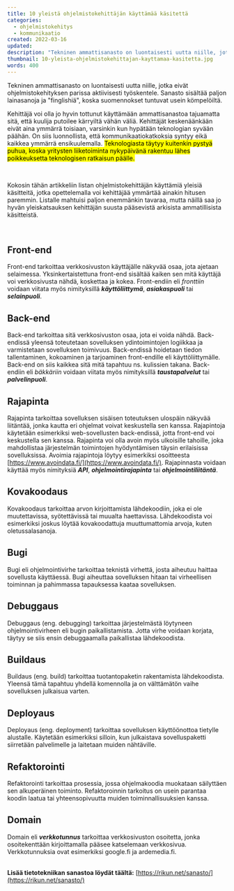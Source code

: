 ```yaml
---
title: 10 yleistä ohjelmistokehittäjän käyttämää käsitettä
categories:
  - ohjelmistokehitys
  - kommunikaatio
created: 2022-03-16
updated:
description: "Tekninen ammattisanasto on luontaisesti uutta niille, jotka eivät ohjelmistokehityksen parissa aktiivisesti työskentele. Nämä 10 käsitettä ovat tarkoitettu erityisesti niille yrityksen työntekijöille, jotka ovat tekemisissä ohjelmistokehittäjien kanssa."
thumbnail: 10-yleista-ohjelmistokehittajan-kayttamaa-kasitetta.jpg
words: 400
---
```


Tekninen ammattisanasto on luontaisesti uutta niille, jotka eivät ohjelmistokehityksen parissa aktiivisesti työskentele. Sanasto sisältää paljon lainasanoja ja "finglishiä", koska suomennokset tuntuvat usein kömpelöiltä.
<br/>

Kehittäjä voi olla jo hyvin tottunut käyttämään ammattisanastoa tajuamatta sitä, että kuulija putoilee kärryiltä vähän väliä. Kehittäjät keskenäänkään eivät aina ymmärrä toisiaan, varsinkin kun hypätään teknologian syvään päähän. On siis luonnollista, että kommunikaatiokatkoksia syntyy eikä kaikkea ymmärrä ensikuulemalla. <mark>Teknologiasta täytyy kuitenkin pystyä puhua, koska yritysten liiketoiminta nykypäivänä rakentuu lähes poikkeuksetta teknologisen ratkaisun päälle.</mark>

<br/>

Kokosin tähän artikkeliin listan ohjelmistokehittäjän käyttämiä yleisiä käsitteitä, jotka opettelemalla voi kehittäjää ymmärtää ainakin hitusen paremmin. Listalle mahtuisi paljon enemmänkin tavaraa, mutta näillä saa jo hyvän yleiskatsauksen kehittäjän suusta pääsevistä arkisista ammatillisista käsitteistä.

<br/>

## Front-end
Front-end tarkoittaa verkkosivuston käyttäjälle näkyvää osaa, jota ajetaan selaimessa. Yksinkertaistettuna front-end sisältää kaiken sen mitä käyttäjä voi verkkosivusta nähdä, koskettaa ja kokea. Front-endiin eli *fronttiin* voidaan viitata myös nimityksillä ***käyttöliittymä***, ***asiakaspuoli*** tai ***selainpuoli***.
<br/>

## Back-end
Back-end tarkoittaa sitä verkkosivuston osaa, jota ei voida nähdä. Back-endissä yleensä toteutetaan sovelluksen ydintoimintojen logiikkaa ja varmistetaan sovelluksen toimivuus. Back-endissä hoidetaan tiedon tallentaminen, kokoaminen ja tarjoaminen front-endille eli käyttöliittymälle. Back-end on siis kaikkea sitä mitä tapahtuu ns. kulissien takana. Back-endiin eli *bäkkäriin* voidaan viitata myös nimityksillä ***taustapalvelut*** tai ***palvelinpuoli***.
<br/>

## Rajapinta
Rajapinta tarkoittaa sovelluksen sisäisen toteutuksen ulospäin näkyvää liitäntää, jonka kautta eri ohjelmat voivat keskustella sen kanssa. Rajapintoja käytetään esimerkiksi web-sovellusten back-endissä, jotta front-end voi keskustella sen kanssa. Rajapinta voi olla avoin myös ulkoisille tahoille, joka mahdollistaa järjestelmän toimintojen hyödyntämisen täysin erilaisissa sovelluksissa. Avoimia rajapintoja löytyy esimerkiksi osoitteesta [https://www.avoindata.fi/](https://www.avoindata.fi/). Rajapinnasta voidaan käyttää myös nimityksiä ***API***, ***ohjelmointirajapinta*** tai ***ohjelmointiliitäntä***.
<br/>

## Kovakoodaus
Kovakoodaus tarkoittaa arvon kirjoittamista lähdekoodiin, joka ei ole muutettavissa, syötettävissä tai muualta haettavissa. Lähdekoodista voi esimerkiksi joskus löytää kovakoodattuja muuttumattomia arvoja, kuten oletussalasanoja.
<br/>

## Bugi
Bugi eli ohjelmointivirhe tarkoittaa teknistä virhettä, josta aiheutuu haittaa sovellusta käyttäessä. Bugi aiheuttaa sovelluksen hitaan tai virheellisen toiminnan ja pahimmassa tapauksessa kaataa sovelluksen.
<br/>

## Debuggaus
Debuggaus (eng. debugging) tarkoittaa järjestelmästä löytyneen ohjelmointivirheen eli bugin paikallistamista. Jotta virhe voidaan korjata, täytyy se siis ensin debuggaamalla paikallistaa lähdekoodista.
<br/>

## Buildaus
Buildaus (eng. build) tarkoittaa tuotantopaketin rakentamista lähdekoodista. Yleensä tämä tapahtuu yhdellä komennolla ja on välttämätön vaihe sovelluksen julkaisua varten.
<br/>

## Deployaus
Deployaus (eng. deployment) tarkoittaa sovelluksen käyttöönottoa tietylle alustalle. Käytetään esimerkiksi silloin, kun julkaistava sovelluspaketti siirretään palvelimelle ja laitetaan muiden nähtäville.
<br/>

## Refaktorointi
Refaktorointi tarkoittaa prosessia, jossa ohjelmakoodia muokataan säilyttäen sen alkuperäinen toiminto. Refaktoroinnin tarkoitus on usein parantaa koodin laatua tai yhteensopivuutta muiden toiminnallisuuksien kanssa.
<br/>

## Domain
Domain eli ***verkkotunnus*** tarkoittaa verkkosivuston osoitetta, jonka osoitekenttään kirjoittamalla pääsee katselemaan verkkosivua. Verkkotunnuksia ovat esimerkiksi google.fi ja ardemedia.fi.
<br/><br/>

**Lisää tietotekniikan sanastoa löydät täältä:** [https://rikun.net/sanasto/](https://rikun.net/sanasto/)